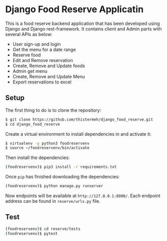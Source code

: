 Django Food Reserve Applicatin
=============

This is a food reserve backend application that has been developed using Django and Django rest-framework.
It contains client and Admin parts with several APIs as below:

- User sign-up and login
- Get the menu for a date range
- Reserve food
- Edit and Remove reservation
- Create, Remove and Update foods
- Admin get menu
- Create, Remove and Update Menu
- Export reservations to excel



Setup
-------------

The first thing to do is to clone the repository:

```sh
$ git clone https://github.com/thistermeh/django_food_reserve.git
$ cd django_food_reserve
```

Create a virtual environment to install dependencies in and activate it:

```sh
$ virtualenv -p python3 foodreservenv
$ source ~/foodreservenv/bin/activate
```

Then install the dependencies:

```sh
(foodreservenv)$ pip3 install -r requirements.txt
```

Once `pip` has finished downloading the dependencies:

```sh
(foodreservenv)$ python manage.py runserver
```
Now endpoints will be available at `http://127.0.0.1:8000/`.
Each endpoint address can be found in `reserve/urls.py` file.


Test
-------------

```sh
(foodreservenv)$ cd reserve/tests
(foodreservenv)$ pytest
```
